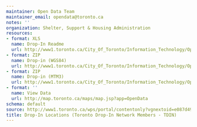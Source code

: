 ```yaml
---
maintainer: Open Data Team
maintainer_email: opendata@toronto.ca
notes: ''
organization: Shelter, Support & Housing Administration
resources:
- format: XLS
  name: Drop-In Readme
  url: http://www1.toronto.ca/City_Of_Toronto/Information_Technology/Open_Data/Data_Sets/Assets/Files/Drop-In_Locations_(TDIN_Members)_Readme.xls
- format: ZIP
  name: Drop-in (WGS84)
  url: http://www1.toronto.ca/City_Of_Toronto/Information_Technology/Open_Data/Data_Sets/Assets/Files/dropins_wgs84_Feb_2012.zip
- format: ZIP
  name: Drop-in (MTM3)
  url: http://www1.toronto.ca/City_Of_Toronto/Information_Technology/Open_Data/Data_Sets/Assets/Files/dropins_mtm3_Feb_2012.zip
- format: ''
  name: View Data
  url: http://map.toronto.ca/maps/map.jsp?app=OpenData
schema: default
source: http://www1.toronto.ca/wps/portal/contentonly?vgnextoid=e087d49165175310VgnVCM1000003dd60f89RCRD&vgnextchannel=1a66e03bb8d1e310VgnVCM10000071d60f89RCRD
title: Drop-In Locations (Toronto Drop-In Network Members - TDIN)
---
```

